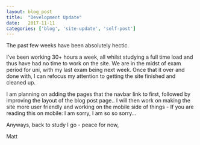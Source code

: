 ```yaml
---
layout: blog_post
title:  "Development Update"
date:   2017-11-11
categories: ['blog', 'site-update', 'self-post']
---
```


The past few weeks have been absolutely hectic.

I’ve been working 30+ hours a week, all whilst studying a full time load and thus have had no time to work on the site. We are in the midst of exam period for uni, with my last exam being next week. Once that it over and done with, I can refocus my attention to getting the site finished and cleaned up.

I am planning on adding the pages that the navbar link to first, followed by improving the layout of the blog post page.. I will then work on making the site more user friendly and working on the mobile side of things - If you are reading this on mobile: I am sorry, I am so so sorry…

Anyways, back to study I go - peace for now,

Matt
